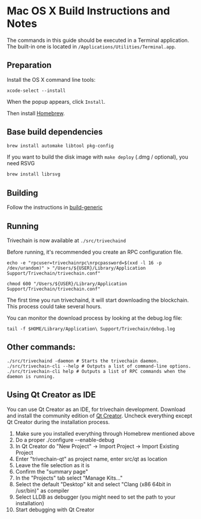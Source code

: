 Mac OS X Build Instructions and Notes
====================================
The commands in this guide should be executed in a Terminal application.
The built-in one is located in `/Applications/Utilities/Terminal.app`.

Preparation
-----------
Install the OS X command line tools:

`xcode-select --install`

When the popup appears, click `Install`.

Then install [Homebrew](https://brew.sh).

Base build dependencies
-----------------------

```bash
brew install automake libtool pkg-config
```

If you want to build the disk image with `make deploy` (.dmg / optional), you need RSVG
```bash
brew install librsvg
```

Building
--------

Follow the instructions in [build-generic](build-generic.md)

Running
-------

Trivechain is now available at `./src/trivechaind`

Before running, it's recommended you create an RPC configuration file.

    echo -e "rpcuser=trivechainrpc\nrpcpassword=$(xxd -l 16 -p /dev/urandom)" > "/Users/${USER}/Library/Application Support/Trivechain/trivechain.conf"

    chmod 600 "/Users/${USER}/Library/Application Support/Trivechain/trivechain.conf"

The first time you run trivechaind, it will start downloading the blockchain. This process could take several hours.

You can monitor the download process by looking at the debug.log file:

    tail -f $HOME/Library/Application\ Support/Trivechain/debug.log

Other commands:
-------

    ./src/trivechaind -daemon # Starts the trivechain daemon.
    ./src/trivechain-cli --help # Outputs a list of command-line options.
    ./src/trivechain-cli help # Outputs a list of RPC commands when the daemon is running.

Using Qt Creator as IDE
------------------------
You can use Qt Creator as an IDE, for trivechain development.
Download and install the community edition of [Qt Creator](https://www.qt.io/download/).
Uncheck everything except Qt Creator during the installation process.

1. Make sure you installed everything through Homebrew mentioned above
2. Do a proper ./configure --enable-debug
3. In Qt Creator do "New Project" -> Import Project -> Import Existing Project
4. Enter "trivechain-qt" as project name, enter src/qt as location
5. Leave the file selection as it is
6. Confirm the "summary page"
7. In the "Projects" tab select "Manage Kits..."
8. Select the default "Desktop" kit and select "Clang (x86 64bit in /usr/bin)" as compiler
9. Select LLDB as debugger (you might need to set the path to your installation)
10. Start debugging with Qt Creator
